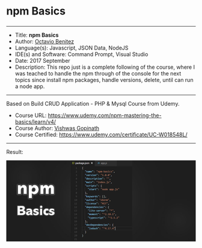 ###
###
# npm Basics
###
***


* Title: **npm Basics**
* Author: [Octavio Benitez](https://www.linkedin.com/in/obenm/)
* Language(s): Javascript, JSON Data, NodeJS
* IDE(s) and Software: Command Prompt, Visual Studio
* Date: 2017 September
* Description: This repo just is a complete following of the course, where I was teached to handle the npm through of the console for the next topics since install npm packages, handle versions, delete, until can run a node app.


***


Based on Build CRUD Application - PHP & Mysql Course from Udemy.
* Course URL: https://www.udemy.com/npm-mastering-the-basics/learn/v4/
* Course Author: [Vishwas Gopinath](https://www.udemy.com/user/vishwas-gopinath-2/)
* Course Certified: https://www.udemy.com/certificate/UC-W018548L/


***


Result:

![Result for CRUD Application with PHP](https://raw.githubusercontent.com/obenm/npm-basics/master/npmbasicsbanner.jpg)
